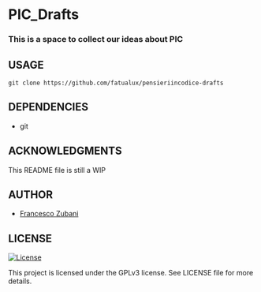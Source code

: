 # PIC_Drafts

### This is a space to collect our ideas about PIC

## USAGE

```
git clone https://github.com/fatualux/pensieriincodice-drafts
```

## DEPENDENCIES

- git

## ACKNOWLEDGMENTS

This README file is still a WIP

## AUTHOR

- [Francesco Zubani](https://www.linkedin.com/in/francesco-zubani-5957081a6/)

## LICENSE

[![License](https://img.shields.io/badge/License-GPL%20v3-blue.svg)](http://www.gnu.org/licenses/gpl-3.0)

This project is licensed under the GPLv3 license.
See LICENSE file for more details.
